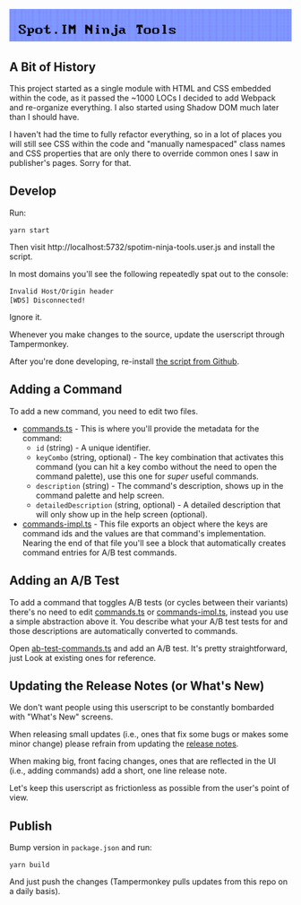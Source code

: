 ![Spot.IM Ninja Tools Logo](./header.png)

## A Bit of History

This project started as a single module with HTML and CSS embedded within the code, as it passed the ~1000 LOCs I decided to add Webpack and re-organize everything. I also started using Shadow DOM much later than I should have.

I haven't had the time to fully refactor everything, so in a lot of places you will still see CSS within the code and "manually namespaced" class names and CSS properties that are only there to override common ones I saw in publisher's pages. Sorry for that.

## Develop

Run:

```
yarn start
```

Then visit http://localhost:5732/spotim-ninja-tools.user.js and install the script.

In most domains you'll see the following repeatedly spat out to the console:

```
Invalid Host/Origin header
[WDS] Disconnected!
```

Ignore it.

Whenever you make changes to the source, update the userscript through Tampermonkey.

After you're done developing, re-install [the script from Github](https://github.com/SpotIM/userscripts/raw/master/spotim-ninja-tools.user.js).

## Adding a Command

To add a new command, you need to edit two files.

- [commands.ts](./src/commands.ts) - This is where you'll provide the metadata for the command:
  - `id` (string) - A unique identifier.
  - `keyCombo` (string, optional) - The key combination that activates this command (you can hit a key combo without the need to open the command palette), use this one for _super_ useful commands.
  - `description` (string) - The command's description, shows up in the command palette and help screen.
  - `detailedDescription` (string, optional) - A detailed description that will only show up in the help screen (optional).
- [commands-impl.ts](./src/commands-impl.ts) - This file exports an object where the keys are command ids and the values are that command's implementation. Nearing the end of that file you'll see a block that automatically creates command entries for A/B test commands.

## Adding an A/B Test

To add a command that toggles A/B tests (or cycles between their variants) there's no need to edit [commands.ts](./src/commands.ts) or [commands-impl.ts](./src/commands-impl.ts), instead you use a simple abstraction above it. You describe what your A/B test tests for and those descriptions are automatically converted to commands.

Open [ab-test-commands.ts](./src/ab-test-commands.ts) and add an A/B test. It's pretty straightforward, just Look at existing ones for reference.

## Updating the Release Notes (or What's New)

We don't want people using this userscript to be constantly bombarded with "What's New" screens.

When releasing small updates (i.e., ones that fix some bugs or makes some minor change) please refrain from updating the [release notes](./src/whats-new.ts).

When making big, front facing changes, ones that are reflected in the UI (i.e., adding commands) add a short, one line release note.

Let's keep this userscript as frictionless as possible from the user's point of view.

## Publish

Bump version in `package.json` and run:

```
yarn build
```

And just push the changes (Tampermonkey pulls updates from this repo on a daily basis).
